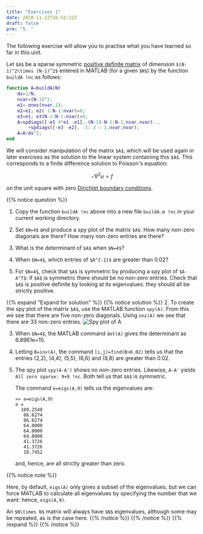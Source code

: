 ```yaml
---
title: "Exercises 1"
date: 2020-11-22T16:52:22Z
draft: false
pre: "5. "
---
```



The following exercise will allow you to practise what you have learned so far in this unit.

Let `$A$` be a sparse symmetric [positive definite matrix](https://en.wikipedia.org/wiki/Definite_symmetric_matrix) of dimension `$(N-1)^2\times (N-1)^2$` entered in MATLAB (for a given `$N$`) by the function `buildA !nc` as follows:

```matlab
function A=buildA(N)
    dx=1/N;
    nvar=(N-1)^2;
    e1= ones(nvar,1);
    e2=e1; e2( 1:N-1:nvar)=0;
    e3=e1; e3(N-1:N-1:nvar)=0;
    A=spdiags([-e1 4*e1 -e1],-(N-1):N-1:N-1,nvar,nvar)...
        +spdiags([-e3 -e2], -1: 2 : 1,nvar,nvar);
    A=A/dx^2;
end
```

We will consider manipulation of the matrix `$A$`, which will be used again in later exercises as the solution to the linear system containing this `$A$`.
This corresponds to a finite difference solution to Poisson's equation:

$$-\nabla^2u=f$$

on the unit square with zero [Dirichlet boundary conditions](https://en.wikipedia.org/wiki/Dirichlet_boundary_condition).

{{% notice question %}}

1. Copy the function `buildA !nc` above into a new file `buildA.m !nc` in your current working directory.

2. Set `$N=4$` and produce a spy plot of the matrix `$A$`.
    How many non-zero diagonals are there?
    How many non-zero entries are there?

3. What is the determinant of `$A$` when `$N=4$`?

4. When `$N=4$`, which entries of `$A^{-1}$` are greater than 0.02?

5. For `$N=4$`, check that `$A$` is symmetric by producing a spy plot of `$A-A^T$`: if `$A$` is symmetric there should be no non-zero entries.
    Check that `$A$` is positive definite by looking at its eigenvalues: they should all be strictly positive.


{{% expand "Expand for solution" %}}
{{% notice solution %}}
2. To create the spy plot of the matrix `$A$`, use the MATLAB function `spy(A)`.
    From this we see that there are five non-zero diagonals.
    Using `nnz(A)` we see that there are 33 non-zero entries.
    ![Spy plot of A](/ScientificComputingInMatlab/images/unit_04/4_05_1.svg?classes=matlab-screenshot-40)

3. When `$N=4$`, the MATLAB command `det(A)` gives the determinant as 6.8961e+15.

4. Letting `B=inv(A)`, the command `[i,j]=find(B>0.02)` tells us that the entries (2,2), (4,4), (5,5), (6,6) and (8,8) are greater than 0.02.

5. The spy plot `spy(A-A')` shows no non-zero entries.
    Likewise, `A-A'` yields `All zero sparse: 9×9 !nc`.
    Both tell us that `$A$` is symmetric.
    
    The command `e=eigs(A,9)` tells us the eigenvalues are:

    ```plaintext
    >> e=eigs(A,9)
    e =
      109.2548
       86.6274
       86.6274
       64.0000
       64.0000
       64.0000
       41.3726
       41.3726
       18.7452
    ```
    and, hence, are all strictly greater than zero.

{{% notice note %}}

Here, by default, `eigs(A)` only gives a subset of the eigenvalues, but we can force MATLAB to calculate all eigenvalues by specifying the number that we want: hence, `eigs(A,9)`.

An `$N\times N$` matrix will always have `$N$` eigenvalues, although some may be repeated, as is the case here.
{{% /notice %}}
{{% /notice %}}
{{% /expand %}}
{{% /notice %}}

